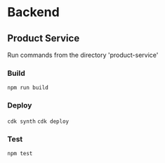 # Backend

## Product Service

Run commands from the directory 'product-service'

### Build
`npm run build`


### Deploy
`cdk synth`
`cdk deploy`

### Test
`npm test`

